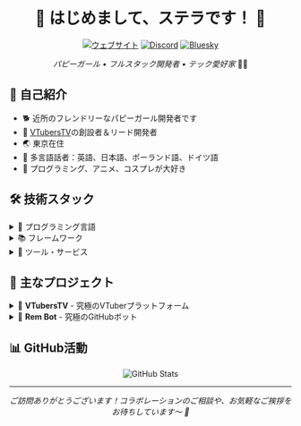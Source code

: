 <h1 align="center">🐾 はじめまして、ステラです！ 🌸</h1>

<div align="center">

[![ウェブサイト](https://img.shields.io/badge/サイト-choco.rip-ff69b4?style=for-the-badge)](https://choco.rip)
[![Discord](https://img.shields.io/badge/Discord-つながる-7289DA?style=for-the-badge)](https://discord.com/users/1248626823638552701)
[![Bluesky](https://img.shields.io/badge/Bluesky-フォロー-1DA1F2?style=for-the-badge)](https://bsky.app/profile/choco.rip)

*パピーガール • フルスタック開発者 • テック愛好家* 🏳️‍⚧️

</div>

## 🌟 自己紹介

- 🐕 近所のフレンドリーなパピーガール開発者です
- 🚀 [VTubersTV](https://vtubers.tv)の創設者＆リード開発者
- 🌏 東京在住
- 🎌 多言語話者：英語、日本語、ポーランド語、ドイツ語
- 💝 プログラミング、アニメ、コスプレが大好き

## 🛠️ 技術スタック

<details>
<summary>🔧 プログラミング言語</summary>
<br>
<img src=".github/assets/images/programming/typescript.svg" width="48" alt="TypeScript">
<img src=".github/assets/images/programming/javascript.svg" width="48" alt="JavaScript">
<img src=".github/assets/images/programming/python.svg" width="48" alt="Python">
<img src=".github/assets/images/programming/rust.svg" width="48" alt="Rust">
<img src=".github/assets/images/programming/c.svg" width="48" alt="C">
<img src=".github/assets/images/programming/csharp.svg" width="48" alt="C#">
<img src=".github/assets/images/programming/html5.svg" width="48" alt="HTML5">
<img src=".github/assets/images/programming/markdown.svg" width="48" alt="Markdown">
<img src=".github/assets/images/programming/bash.svg" width="48" alt="Bash">
</details>

<details>
<summary>📚 フレームワーク</summary>
<br>
<img src=".github/assets/images/frameworks/nuxtjs.svg" width="48" alt="Nuxt.js">
<img src=".github/assets/images/frameworks/astro.svg" width="48" alt="Astro">
<img src=".github/assets/images/frameworks/tailwindcss.svg" width="48" alt="TailwindCSS">
<img src=".github/assets/images/frameworks/bootstrap.svg" width="48" alt="Bootstrap">
<img src=".github/assets/images/frameworks/discordjs.svg" width="48" alt="Discord.js">
</details>

<details>
<summary>🔨 ツール・サービス</summary>
<br>
<img src=".github/assets/images/editors/neovim.svg" width="48" alt="Neovim">
<img src=".github/assets/images/editors/vim.svg" width="48" alt="Vim">
<img src=".github/assets/images/editors/vscode.svg" width="48" alt="VSCode">
<img src=".github/assets/images/services/azure.svg" width="48" alt="Azure">
<img src=".github/assets/images/services/cloudflare.svg" width="48" alt="Cloudflare">
<img src=".github/assets/images/services/googlecloud.svg" width="48" alt="Google Cloud">
<img src=".github/assets/images/services/git.svg" width="48" alt="Git">
</details>

## 🌸 主なプロジェクト

<details>
<summary>🎥 <b>VTubersTV</b> - 究極のVTuberプラットフォーム</summary>
<br>
VTuberコンテンツとコミュニテエンゲージメントに特化した総合プラットフォーム。
<br>
近日公開予定！お楽しみに！ ✨
</details>

<details>
<summary>🤖 <b>Rem Bot</b> - 究極のGitHubボット</summary>
<br>
リポジトリ管理とコラボレーションを強化するために設計された強力なGitHubボット。
<br>

[Rem Bot](https://github.com/korpselgbt/rem-bot)

</details>

## 📊 GitHub活動

<div align="center">
  <img src="https://github-readme-stats.vercel.app/api?username=korpselgbt&show_icons=true&theme=dracula" alt="GitHub Stats" />
</div>

<div align="center">

---

<i>ご訪問ありがとうございます！コラボレーションのご相談や、お気軽なご挨拶をお待ちしています～ 🐾</i>

</div>
